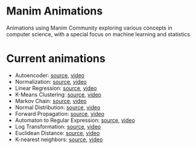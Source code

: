 # Manim Animations
Animations using Manim Community exploring various concepts in computer science, with a special focus on machine learning and statistics

# Current animations

- Autoencoder: [source](./src/autoencoder.py), [video](./videos/Autoencoder.mp4)
- Normalization: [source](./src/normalization.py), [video](./videos/Normalization.mp4)
- Linear Regression: [source](./src/linreg.py), [video](./videos/LinearRegression.mp4)
- K-Means Clustering: [source](./src/kmeans.py), [video](./videos/KMeans.mp4)
- Markov Chain: [source](./src/markov.py), [video](./videos/MarkovChain.mp4)
- Normal Distribution: [source](./src/normal.py), [video](./videos/NormalDistribution.mp4)
- Forward Propagation: [source](./src/forward_prop.py), [video](./videos/ForwardPropagation.mp4)
- Automaton to Regular Expression: [source](./src/automaton.py), [video](./videos/AutomatonToRegex.mp4)
- Log Transformation: [source](./src/log_transform.py), [video](./videos/LogTransform.mp4)
- Euclidean Distance: [source](./src/euclidean.py), [video](./videos/EuclideanDistance.mp4)
- K-nearest neighbors: [source](./src/knn.py), [video](./videos/KNN.mp4)
